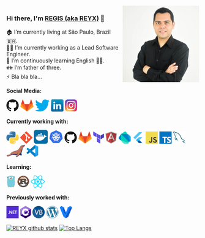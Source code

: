 <img src="images/me.jpg" width="200" align="right" />

### Hi there, I'm [REGIS (aka REYX)](https://github.com/reyx) 👋

🏠 I’m currently living at São Paulo, Brazil 🇧🇷. <br/>
👨‍💻 I’m currently working as a Lead Software Engineer.<br/>
🌱 I’m continuously learning English 🤦‍♂.<br/>
👪 I’m father of three. <br/>
⚡ Bla bla bla...

**Social Media:**

[![GitHub](icons/github.png)](https://github.com/reyx)
[![GitLab](icons/gitlab.png)](https://gitlab.com/regis.sabino)
[![Twitter](icons/twitter.png)](https://twitter.com/regisabino)
[![LinkedIn](icons/linkedin.png)](https://www.linkedin.com/in/regissilva/)
[![Instagram](icons/instagram.png)](https://www.instagram.com/reyx/)

**Currently working with:**

<a href="https://www.python.org/" title="Python"><img src="icons/python.png" /></a>
<a href="https://git-scm.com/" title="Git"><img src="icons/git.png" /></a>
<a href="https://www.docker.com/" title="Docker"><img height="36"  src="icons/docker.png" /></a>
<a href="https://www.docker.com/" title="Docker"><img height="36" src="icons/kubernetes.png" /></a>
<a href="https://github.com/" title="GitHub"><img src="icons/github.png" /></a>
<a href="https://gitlab.com/" title="GitLab"><img src="icons/gitlab.png" /></a>
<a href="https://www.terraform.io/" title="Terraform"><img src="icons/terraform.png" /></a>
<a href="https://angular.io/" title="Angular"><img src="icons/angular.png" /></a>
<a href="https://dart.dev/" title="Dart"><img src="icons/dartlang.png" /></a>
<a href="https://flutter.dev/" title="Flutter"><img src="icons/flutter.png" /></a>
<a href="https://en.wikipedia.org/wiki/JavaScript" title="JavaScript"><img src="icons/javascript.png" /></a>
<a href="https://www.typescriptlang.org/" title="TypeScript"><img src="icons/typescript.png" /></a>
<a href="https://www.mysql.com/" title="MySQL"><img src="icons/mysql.png" /></a>
<a href="https://mariadb.org/" title="MariaDB"><img src="icons/mariadb.png" /></a>
<a href="https://code.visualstudio.com/" title="Visual Studio Code"><img src="icons/vscode.png" /></a>

**Learning:**

<a href="https://golang.org/" title="Golang"><img src="icons/golang.png" /></a>
<a href="https://www.rust-lang.org/" title="Rust"><img src="icons/rust.png" /></a>
<a href="https://reactjs.org/" title="React"><img src="icons/react.png" /></a>

**Previously worked with:**

<a href="https://dotnet.microsoft.com/" title="dotNet"><img src="icons/dotnet.png" /></a>
<a href="http://csharp.net/" title="C#"><img src="icons/csharp.png" /></a>
<a href="https://docs.microsoft.com/en-us/dotnet/visual-basic/" title="Visual Basic"><img src="icons/vbnet.png" /></a>
<a href="https://wordpress.org/" title="WordPress"><img src="icons/wordpress.png" /></a>
<a href="https://www.vagrantup.com/" title="Vagrant"><img src="icons/vagrant.png" /></a>

[![REYX github stats](https://github-readme-stats.vercel.app/api?username=reyx&show_icons=true&theme=merko)](https://github.com/reyx)
 [![Top Langs](https://github-readme-stats.vercel.app/api/top-langs/?username=reyx&layout=compact&theme=merko)](https://github.com/anuraghazra/github-readme-stats)
